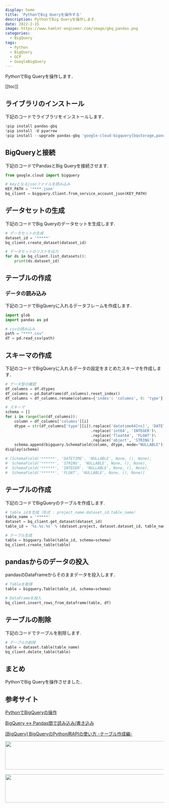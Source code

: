 ```yaml
---
display: home
title: 'PythonでBig Queryを操作する'
description: PythonでBig Queryを操作します．
date: 2022-2-15
image: https://www.hamlet-engineer.com/image/gbq_pandas.png
categories: 
  - BigQuery
tags:
  - Python
  - BigQuery
  - GCP
  - GoogleBigQuery
---
```

PythonでBig Queryを操作します．

<!-- https://www.hamlet-engineer.com -->

<!-- more -->

<ClientOnly>
  <CallInArticleAdsense />
</ClientOnly>

[[toc]]

## ライブラリのインストール
下記のコードでライブラリをインストールします．
```python
!pip install pandas-gbq
!pip install -U pyarrow
!pip install --upgrade pandas-gbq 'google-cloud-bigquery[bqstorage,pandas]'
```

## BigQueryと接続
下記のコードでPandasとBig Queryを接続させます.
```python
from google.cloud import bigquery

# keyとなるjsonファイルを読み込み
KEY_PATH = '****.json'
bq_client = bigquery.Client.from_service_account_json(KEY_PATH)
```

## データセットの生成
下記のコードでBig Queryのデータセットを生成します.
```python
# データセットの生成
dataset_id = '*****'
bq_client.create_dataset(dataset_id)

# データセットのリストを出力
for ds in bq_client.list_datasets():
    print(ds.dataset_id)
```

## テーブルの作成

### データの読み込み
下記のコードでBigQueryに入れるデータフレームを作成します.

```python
import glob
import pandas as pd

# csvの読み込み
path = "****.csv"
df = pd.read_csv(path)
```

## スキーマの作成
下記のコードでBigQueryに入れるデータの設定をまとめたスキーマを作成します．

```python
# データ型の確認
df_columns = df.dtypes
df_columns = pd.DataFrame(df_columns).reset_index()
df_columns = df_columns.rename(columns={'index': 'columns', 0: 'type'})

# スキーマ
schema = []
for i in range(len(df_columns)):
    column = df_columns['columns'][i]
    dtype = str(df_columns['type'][i]).replace('datetime64[ns]', 'DATETIME')\
                                      .replace('int64', 'INTEGER')\
                                      .replace('float64', 'FLOAT')\
                                      .replace('object', 'STRING')
    schema.append(bigquery.SchemaField(column, dtype, mode="NULLABLE"))
display(schema)

# [SchemaField('******', 'DATETIME', 'NULLABLE', None, (), None),
#  SchemaField('******', 'STRING', 'NULLABLE', None, (), None),
#  SchemaField('******', 'INTEGER', 'NULLABLE', None, (), None),
#  SchemaField('******', 'FLOAT', 'NULLABLE', None, (), None)]
```

## テーブルの作成
下記のコードでBigQueryのテーブルを作成します.

```python
# table_idを生成（形式 : project_name.dataset_id.table_name）
table_name = '*****'
dataset = bq_client.get_dataset(dataset_id)
table_id = '%s.%s.%s' % (dataset.project, dataset.dataset_id, table_name)

# テーブル生成
table = bigquery.Table(table_id, schema=schema)
bq_client.create_table(table)
```

## pandasからのデータの投入
pandasのDataFrameからそのままデータを投入します．

```python
# Tableを取得
table = bigquery.Table(table_id, schema=schema)

# DataFrameを投入
bq_client.insert_rows_from_dataframe(table, df)
```

## テーブルの削除
下記のコードでテーブルを削除します.

```python
# テーブルの削除
table = dataset.table(table_name)
bq_client.delete_table(table)
```


## まとめ
PythonでBig Queryを操作させました．

## 参考サイト
[PythonでBigQueryの操作](https://blog.imind.jp/entry/2019/12/08/025818)

[BigQuery ↔ Pandas間で読み込み/書き込み](https://qiita.com/komiya_____/items/8fd900006bbb2ebeb8b8)

[[BigQuery] BigQueryのPython用APIの使い方 -テーブル作成編-](https://qiita.com/Hyperion13fleet/items/0e00f4070f623dacf92b)


<ClientOnly>
  <CallInArticleAdsense />
</ClientOnly>

<!-- TechAcademy -->
<a href="//af.moshimo.com/af/c/click?a_id=2604050&p_id=1555&pc_id=2816&pl_id=29835&guid=ON" rel="nofollow" referrerpolicy="no-referrer-when-downgrade"><img src="//image.moshimo.com/af-img/0866/000000029835.jpg" width="728" height="90" style="border:none;"></a><img src="//i.moshimo.com/af/i/impression?a_id=2604050&p_id=1555&pc_id=2816&pl_id=29835" width="1" height="1" style="border:none;">

<!-- テックキャンプ -->
<a href="//af.moshimo.com/af/c/click?a_id=2641145&p_id=1770&pc_id=3386&pl_id=25847&guid=ON" rel="nofollow" referrerpolicy="no-referrer-when-downgrade"><img src="//image.moshimo.com/af-img/1115/000000025847.png" width="728" height="90" style="border:none;"></a><img src="//i.moshimo.com/af/i/impression?a_id=2641145&p_id=1770&pc_id=3386&pl_id=25847" width="1" height="1" style="border:none;">


